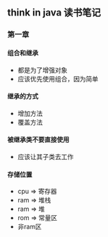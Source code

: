 ## think in java 读书笔记

### 第一章

#### 组合和继承

* 都是为了增强对象
* 应该优先使用组合，因为简单

#### 继承的方式

* 增加方法
* 覆盖方法

#### 被继承类不要直接使用

* 应该让其子类去工作   

#### 存储位置

* cpu => 寄存器
* ram   => 堆栈
* ram => 堆
* rom => 常量区
* 非ram区